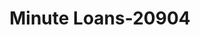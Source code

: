 ---
f_zip-code: 89408
f_state-code: NV
title: Minute Loans-20904
f_phone: 775-575-7200
f_city-only: Fernley
f_address: 415 Us Highway 95a S Ste 1003 Fernley
f_location-unique-id: '20904'
slug: minute-loans-20904
updated-on: '2024-05-30T13:46:58.046Z'
created-on: '2024-05-30T13:36:59.803Z'
published-on: '2024-05-30T13:54:32.469Z'
f_city-state: cms/city/fernley-nv.md
f_company: cms/company/minute-loans.md
f_state: cms/state/nevada.md
layout: '[payday-loan].html'
tags: payday-loan
---